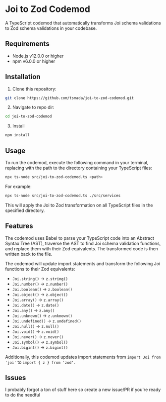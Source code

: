 # Joi to Zod Codemod

A TypeScript codemod that automatically transforms Joi schema validations to Zod schema validations in your codebase.

## Requirements

- Node.js v12.0.0 or higher
- npm v6.0.0 or higher

## Installation

1. Clone this repository:

```bash
git clone https://github.com/tsmada/joi-to-zod-codemod.git
```

2. Navigate to repo dir:

```bash
cd joi-to-zod-codemod
```

3. Install

```bash
npm install
```

## Usage

To run the codemod, execute the following command in your terminal, replacing <path> with the path to the directory containing your TypeScript files:

```bash
npx ts-node src/joi-to-zod-codemod.ts <path>
```

For example:
```bash
npx ts-node src/joi-to-zod-codemod.ts ./src/services
```

This will apply the Joi to Zod transformation on all TypeScript files in the specified directory.

## Features

The codemod uses Babel to parse your TypeScript code into an Abstract Syntax Tree (AST), traverse the AST to find Joi schema validation functions, and replace them with their Zod equivalents. The transformed code is then written back to the file.

The codemod will update import statements and transform the following Joi functions to their Zod equivalents:

- `Joi.string()` -> `z.string()`
- `Joi.number()` -> `z.number()`
- `Joi.boolean()` -> `z.boolean()`
- `Joi.object()` -> `z.object()`
- `Joi.array()` -> `z.array()`
- `Joi.date()` -> `z.date()`
- `Joi.any()` -> `z.any()`
- `Joi.unknown()` -> `z.unknown()`
- `Joi.undefined()` -> `z.undefined()`
- `Joi.null()` -> `z.null()`
- `Joi.void()` -> `z.void()`
- `Joi.never()` -> `z.never()`
- `Joi.symbol()` -> `z.symbol()`
- `Joi.bigint()` -> `z.bigint()`

Additionally, this codemod updates import statements from `import Joi from 'joi'` to `import { z } from 'zod'`.

## Issues

I probably forgot a ton of stuff here so create a new issue/PR if you're ready to do the needful
